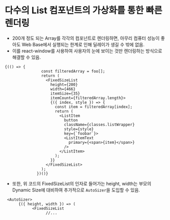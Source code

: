 # 다수의 List 컴포넌트의 가상화를 통한 빠른 렌더링
* 200개 정도 되는 Array를 각각의 컴포넌트로 렌더링하면, 아무리 컴퓨터 성능이 좋아도 Web Base에서 실행되는 한계로 인해 딜레이가 생길 수 밖에 없음.
* 이를 react-window를 사용하여 사용자의 눈에 보이는 것만 렌더링하는 방식으로 해결할 수 있음.
```tsx
{(() => {
                const filteredArray = foo[];
                return (
                  <FixedSizeList
                    height={200}
                    width={466}
                    itemSize={35}
                    itemCount={filteredArray.length}>
                    {({ index, style }) => {
                      const item = filteredArray[index];
                      return (
                        <ListItem
                          button
                          className={classes.listWrapper}
                          style={style}
                          key={`foobar`}>
                          <ListItemText
                            primary={<span>{item}</span>}
                          />
                        </ListItem>
                      );
                    }}
                  </FixedSizeList>
                );
              })()}
```
* 또한, 위 코드의 FixedSizeList의 인자로 들어가는 height, width는 부모의 Dynamic Size에 대비하여 추가적으로 `AutoSizer`을 도입할 수 있음.
```tsx
 <AutoSizer>
      {({ height, width }) => (
            <FixedSizeList
                  //...
```
